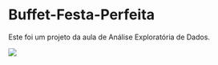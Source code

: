 # Buffet-Festa-Perfeita
Este foi um projeto da aula de Análise Exploratória de Dados.

<img src="![Print Exercício Buffet Festa Perfeita](https://github.com/NatalieWF/Buffet-Festa-Perfeita/assets/159834311/a83a5102-b434-4e98-abfe-82d7f695d160)
">
